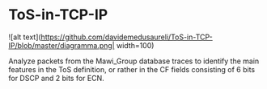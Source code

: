 # ToS-in-TCP-IP

![alt text](https://github.com/davidemedusaureli/ToS-in-TCP-IP/blob/master/diagramma.png| width=100)


 Analyze packets from the Mawi_Group database traces to identify the main features in the ToS definition, or rather in the CF fields consisting of 6 bits for DSCP and 2 bits for ECN.
